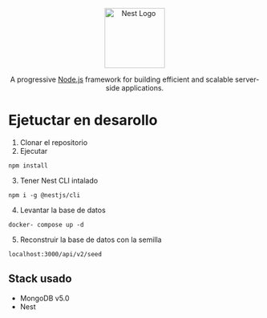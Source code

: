 <p align="center">
  <a href="http://nestjs.com/" target="blank"><img src="https://nestjs.com/img/logo-small.svg" width="120" alt="Nest Logo" /></a>
</p>

[circleci-image]: https://img.shields.io/circleci/build/github/nestjs/nest/master?token=abc123def456
[circleci-url]: https://circleci.com/gh/nestjs/nest

  <p align="center">A progressive <a href="http://nodejs.org" target="_blank">Node.js</a> framework for building efficient and scalable server-side applications.</p>
    <p align="center">

# Ejetuctar en desarollo

1. Clonar el repositorio
2. Ejecutar
```
npm install
```

3. Tener Nest CLI intalado
```
npm i -g @nestjs/cli
```

4. Levantar la base de datos
```
docker- compose up -d
```

5. Reconstruir la base de datos con la semilla 

```
localhost:3000/api/v2/seed
```

## Stack usado
* MongoDB v5.0
* Nest
